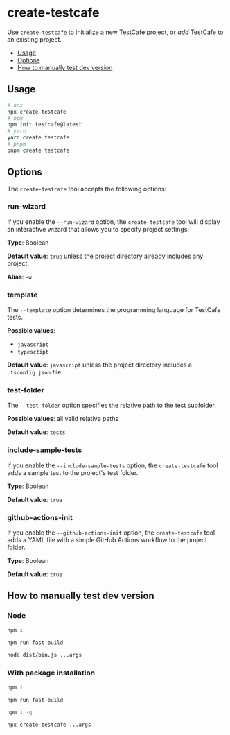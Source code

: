 # create-testcafe

Use `create-testcafe` to initialize a new TestCafe project, or *add* TestCafe to an existing project.

* [Usage](#usage)
* [Options](#options)
* [How to manually test dev version](#how-to-manually-test-dev-version)

## Usage

```sh
# npx
npx create-testcafe
# npm
npm init testcafe@latest
# yarn
yarn create testcafe
# pnpm
pnpm create testcafe
```

## Options

The `create-testcafe` tool accepts the following options:

### run-wizard

If you enable the `--run-wizard` option, the `create-testcafe` tool will display an interactive wizard that allows you to specify project settings:

**Type**: Boolean

**Default value**: `true` unless the project directory already includes any project.

**Alias**: `-w`

### template

The `--template` option determines the programming language for TestCafe tests.

**Possible values**:
* `javascript`
* `typesctipt`

**Default value**: `javascript` unless the project directory includes a `.tsconfig.json` file.

### test-folder

The `--test-folder` option specifies the relative path to the test subfolder.

**Possible values**: all valid relative paths

**Default value**: `tests`

### include-sample-tests

If you enable the `--include-sample-tests` option, the `create-testcafe` tool adds a sample test to the project's test folder.

**Type**: Boolean

**Default value**: `true`

### github-actions-init

If you enable the `--github-actions-init` option, the `create-testcafe` tool adds a YAML file with a simple GitHub Actions workflow to the project folder.

**Type**: Boolean

**Default value**: `true`

## How to manually test dev version

### Node
```sh
npm i

npm run fast-build

node dist/bin.js ...args
```

### With package installation
```sh
npm i

npm run fast-build

npm i -g

npx create-testcafe ...args
```
